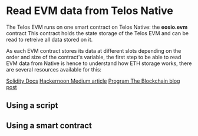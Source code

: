# Read EVM data from Telos Native

The Telos EVM runs on one smart contract on Telos Native: the __eosio.evm__ contract
This contract holds the state storage of the Telos EVM and can be read to retreive all data stored on it.

As each EVM contract stores its data at different slots depending on the order and size of the contract's variable, the first step to be able to read EVM data from Native is hence to understand how ETH storage works, there are several resources available for this:

[Solidity Docs](https://docs.soliditylang.org/en/v0.8.13/internals/layout_in_storage.html)
[Hackernoon Medium article](https://medium.com/hackernoon/getting-deep-into-ethereum-how-data-is-stored-in-ethereum-e3f669d96033)
[Program The Blockchain blog post](https://programtheblockchain.com/posts/2018/03/09/understanding-ethereum-smart-contract-storage/)

## Using a script

## Using a smart contract
